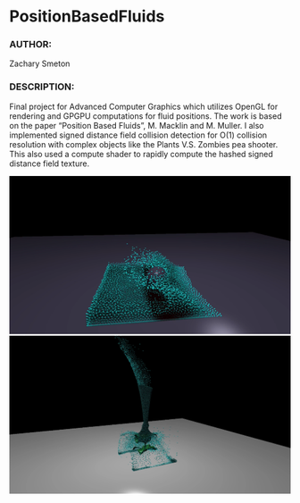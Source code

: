 # PositionBasedFluids
### AUTHOR: 
Zachary Smeton
### DESCRIPTION:
Final project for Advanced Computer Graphics which utilizes OpenGL for rendering and GPGPU computations for fluid positions. The work is based on the paper “Position Based Fluids”, M. Macklin and M. Muller. I also implemented signed distance field collision detection for O(1) collision resolution with complex objects like the Plants V.S. Zombies pea shooter. This also used a compute shader to rapidly compute the hashed signed distance field texture.

![wave_sphere.png](wave_sphere.png)
![funnel_pea.png](funnel_pea.png)
